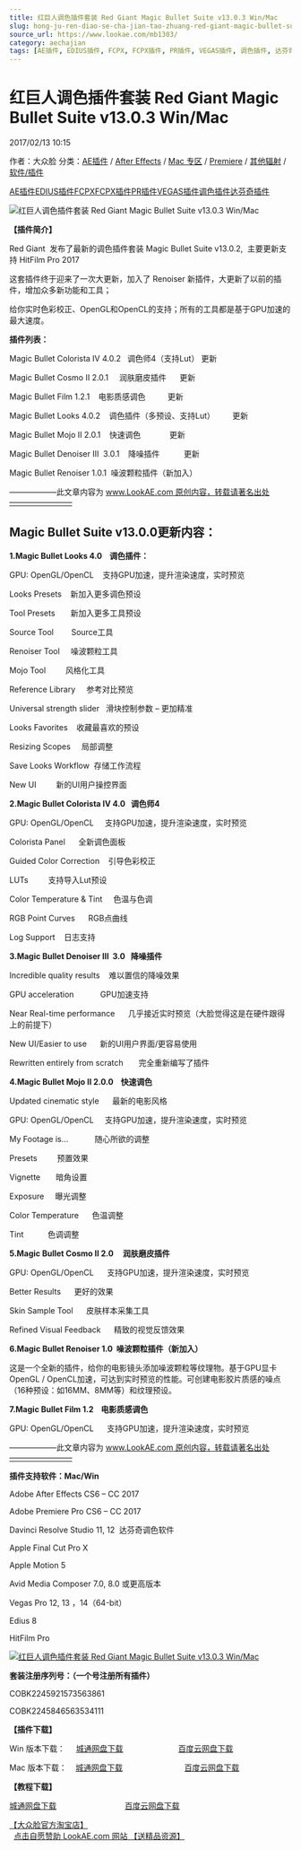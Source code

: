 ```yaml
---
title: 红巨人调色插件套装 Red Giant Magic Bullet Suite v13.0.3 Win/Mac
slug: hong-ju-ren-diao-se-cha-jian-tao-zhuang-red-giant-magic-bullet-suite-v13-0-3-win-mac
source_url: https://www.lookae.com/mb1303/
category: aechajian
tags: [AE插件, EDIUS插件, FCPX, FCPX插件, PR插件, VEGAS插件, 调色插件, 达芬奇插件]
---
```

# 红巨人调色插件套装 Red Giant Magic Bullet Suite v13.0.3 Win/Mac

2017/02/13 10:15

作者：大众脸
分类：[AE插件](https://www.lookae.com/after-effects/aechajian/) / [After Effects](https://www.lookae.com/after-effects/) / [Mac 专区](https://www.lookae.com/mac-osx/) / [Premiere](https://www.lookae.com/qitarjcj/premierezy/) / [其他辐射](https://www.lookae.com/others/) / [软件/插件](https://www.lookae.com/qitarjcj/)

[AE插件](https://www.lookae.com/tag/ae%e6%8f%92%e4%bb%b6/)[EDIUS插件](https://www.lookae.com/tag/edius%e6%8f%92%e4%bb%b6/)[FCPX](https://www.lookae.com/tag/fcpx/)[FCPX插件](https://www.lookae.com/tag/fcpx%e6%8f%92%e4%bb%b6/)[PR插件](https://www.lookae.com/tag/pr%e6%8f%92%e4%bb%b6/)[VEGAS插件](https://www.lookae.com/tag/vegas%e6%8f%92%e4%bb%b6/)[调色插件](https://www.lookae.com/tag/%e8%b0%83%e8%89%b2%e6%8f%92%e4%bb%b6/)[达芬奇插件](https://www.lookae.com/tag/%e8%be%be%e8%8a%ac%e5%a5%87%e6%8f%92%e4%bb%b6/)

![红巨人调色插件套装 Red Giant Magic Bullet Suite v13.0.3 Win/Mac](https://www.lookae.com/wp-content/uploads/2016/10/MBS13.jpg "红巨人调色插件套装 Red Giant Magic Bullet Suite v13.0.3 Win/Mac-LookAE.com")

**【插件简介】**

Red Giant  发布了最新的调色插件套装 Magic Bullet Suite v13.0.2,  主要更新支持 HitFilm Pro 2017

这套插件终于迎来了一次大更新，加入了 Renoiser 新插件，大更新了以前的插件，增加众多新功能和工具；

给你实时色彩校正、OpenGL和OpenCL的支持；所有的工具都是基于GPU加速的最大速度。

**插件列表：**

Magic Bullet Colorista IV 4.0.2   调色师4（支持Lut） 更新

Magic Bullet Cosmo II 2.0.1     润肤磨皮插件      更新

Magic Bullet Film 1.2.1    电影质感调色          更新

Magic Bullet Looks 4.0.2    调色插件（多预设、支持Lut）        更新

Magic Bullet Mojo II 2.0.1    快速调色             更新

Magic Bullet Denoiser III  3.0.1    降噪插件           更新

Magic Bullet Renoiser 1.0.1  噪波颗粒插件（新加入）

——————此文章内容为 www.LookAE.com 原创内容，转载请著名出处————————

## **Magic Bullet Suite v13.0.0更新内容：**

**1.Magic Bullet Looks 4.0    调色插件：**

GPU: OpenGL/OpenCL    支持GPU加速，提升渲染速度，实时预览

Looks Presets    新加入更多调色预设

Tool Presets       新加入更多工具预设

Source Tool        Source工具

Renoiser Tool     噪波颗粒工具

Mojo Tool         风格化工具

Reference Library     参考对比预览

Universal strength slider   滑块控制参数 – 更加精准

Looks Favorites    收藏最喜欢的预设

Resizing Scopes     局部调整

Save Looks Workflow  存储工作流程

New UI         新的UI用户操控界面

**2.Magic Bullet Colorista IV 4.0   调色师4**

GPU: OpenGL/OpenCL     支持GPU加速，提升渲染速度，实时预览

Colorista Panel      全新调色面板

Guided Color Correction    引导色彩校正

LUTs         支持导入Lut预设

Color Temperature & Tint     色温与色调

RGB Point Curves      RGB点曲线

Log Support    日志支持

**3.Magic Bullet Denoiser III  3.0   降噪插件**

Incredible quality results    难以置信的降噪效果

GPU acceleration            GPU加速支持

Near Real-time performance      几乎接近实时预览（大脸觉得这是在硬件跟得上的前提下）

New UI/Easier to use      新的UI用户界面/更容易使用

Rewritten entirely from scratch       完全重新编写了插件

**4.Magic Bullet Mojo II 2.0.0    快速调色**

Updated cinematic style      最新的电影风格

GPU: OpenGL/OpenCL     支持GPU加速，提升渲染速度，实时预览

My Footage is…            随心所欲的调整

Presets         预置效果

Vignette       暗角设置

Exposure     曝光调整

Color Temperature      色温调整

Tint           色调调整

**5.Magic Bullet Cosmo II 2.0     润肤磨皮插件**

GPU: OpenGL/OpenCL      支持GPU加速，提升渲染速度，实时预览

Better Results      更好的效果

Skin Sample Tool      皮肤样本采集工具

Refined Visual Feedback      精致的视觉反馈效果

**6.Magic Bullet Renoiser 1.0  噪波颗粒插件（新加入）**

这是一个全新的插件，给你的电影镜头添加噪波颗粒等纹理物。基于GPU显卡OpenGL / OpenCL加速，可达到实时预览的性能。可创建电影胶片质感的噪点（16种预设：如16MM、8MM等）和纹理预设。

**7.Magic Bullet Film 1.2    电影质感调色**

GPU: OpenGL/OpenCL      支持GPU加速，提升渲染速度，实时预览

——————此文章内容为 www.LookAE.com 原创内容，转载请著名出处————————

**插件支持软件：Mac/Win**

Adobe After Effects CS6 – CC 2017

Adobe Premiere Pro CS6 – CC 2017

Davinci Resolve Studio 11, 12  达芬奇调色软件

Apple Final Cut Pro X

Apple Motion 5

Avid Media Composer 7.0, 8.0 或更高版本

Vegas Pro 12, 13 ，14（64-bit）

Edius 8

HitFilm Pro

[![红巨人调色插件套装 Red Giant Magic Bullet Suite v13.0.3 Win/Mac](https://www.lookae.com/wp-content/uploads/2016/10/MBS13sn.jpg "红巨人调色插件套装 Red Giant Magic Bullet Suite v13.0.3 Win/Mac-LookAE.com")](https://www.lookae.com/wp-content/uploads/2016/10/MBS13sn.jpg)

**套装注册序列号：（一个号注册所有插件）**

COBK2245921573563861

COBK2245846563534111

**【插件下载】**

Win 版本下载：     [城通网盘下载](https://lookae.ctfile.com/fs/V0S171118318)                         [百度云网盘下载](https://pan.baidu.com/s/1i5wU2CP)

Mac 版本下载：    [城通网盘下载](https://lookae.ctfile.com/fs/wNe171114490)                            [百度云网盘下载](https://pan.baidu.com/s/1c2mpsPi)

**【教程下载】**

[城通网盘下载](http://lookae.ctfile.com/fs/EOV159613519)                               [百度云网盘下载](https://pan.baidu.com/s/1nu7VFYT)

[【大众脸官方淘宝店】](https://lookae.taobao.com/)                [点击自愿赞助 LookAE.com 网站 【送精品资源】](https://www.lookae.com/sponsor/)
